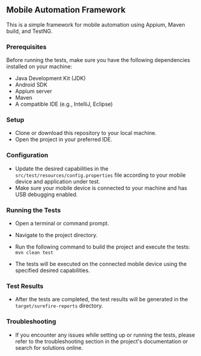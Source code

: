 ## Mobile Automation Framework

This is a simple framework for mobile automation using Appium, Maven build, and TestNG.

### Prerequisites
Before running the tests, make sure you have the following dependencies installed on your machine:

- Java Development Kit (JDK)
- Android SDK
- Appium server
- Maven
- A compatible IDE (e.g., IntelliJ, Eclipse)
### Setup
- Clone or download this repository to your local machine.
- Open the project in your preferred IDE.
### Configuration
  - Update the desired capabilities in the `src/test/resources/config.properties` file according to your mobile device and application under test.
  - Make sure your mobile device is connected to your machine and has USB debugging enabled.
### Running the Tests
- Open a terminal or command prompt.
- Navigate to the project directory.
- Run the following command to build the project and execute the tests:
`mvn clean test`

- The tests will be executed on the connected mobile device using the specified desired capabilities.

### Test Results
- After the tests are completed, the test results will be generated in the `target/surefire-reports` directory.

### Troubleshooting
- If you encounter any issues while setting up or running the tests, please refer to the troubleshooting section in the project's documentation or search for solutions online.